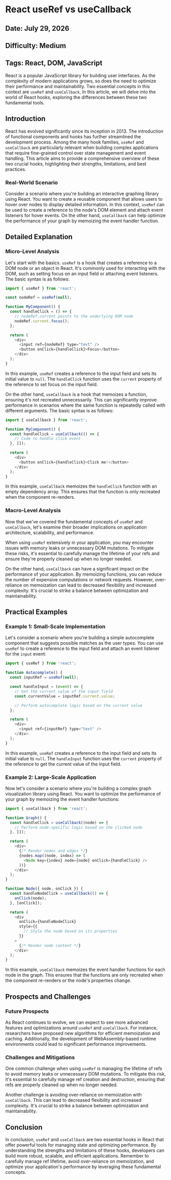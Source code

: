 # React useRef vs useCallback
## Date: July 29, 2026
## Difficulty: Medium
## Tags: React, DOM, JavaScript

React is a popular JavaScript library for building user interfaces. As the complexity of modern applications grows, so does the need to optimize their performance and maintainability. Two essential concepts in this context are `useRef` and `useCallback`. In this article, we will delve into the world of React hooks, exploring the differences between these two fundamental tools.

## Introduction

React has evolved significantly since its inception in 2013. The introduction of functional components and hooks has further streamlined the development process. Among the many hook families, `useRef` and `useCallback` are particularly relevant when building complex applications that require fine-grained control over state management and event handling. This article aims to provide a comprehensive overview of these two crucial hooks, highlighting their strengths, limitations, and best practices.

### Real-World Scenario

Consider a scenario where you're building an interactive graphing library using React. You want to create a reusable component that allows users to hover over nodes to display detailed information. In this context, `useRef` can be used to create a reference to the node's DOM element and attach event listeners for hover events. On the other hand, `useCallback` can help optimize the performance of your graph by memoizing the event handler function.

## Detailed Explanation

### Micro-Level Analysis

Let's start with the basics. `useRef` is a hook that creates a reference to a DOM node or an object in React. It's commonly used for interacting with the DOM, such as setting focus on an input field or attaching event listeners. The basic syntax is as follows:
```javascript
import { useRef } from 'react';

const nodeRef = useRef(null);

function MyComponent() {
  const handleClick = () => {
    // nodeRef.current points to the underlying DOM node
    nodeRef.current.focus();
  };

  return (
    <div>
      <input ref={nodeRef} type="text" />
      <button onClick={handleClick}>Focus</button>
    </div>
  );
}
```
In this example, `useRef` creates a reference to the input field and sets its initial value to `null`. The `handleClick` function uses the `current` property of the reference to set focus on the input field.

On the other hand, `useCallback` is a hook that memoizes a function, ensuring it's not recreated unnecessarily. This can significantly improve performance in scenarios where the same function is repeatedly called with different arguments. The basic syntax is as follows:
```javascript
import { useCallback } from 'react';

function MyComponent() {
  const handleClick = useCallback(() => {
    // Code to handle click event
  }, []);

  return (
    <div>
      <button onClick={handleClick}>Click me!</button>
    </div>
  );
}
```
In this example, `useCallback` memoizes the `handleClick` function with an empty dependency array. This ensures that the function is only recreated when the component re-renders.

### Macro-Level Analysis

Now that we've covered the fundamental concepts of `useRef` and `useCallback`, let's examine their broader implications on application architecture, scalability, and performance.

When using `useRef` extensively in your application, you may encounter issues with memory leaks or unnecessary DOM mutations. To mitigate these risks, it's essential to carefully manage the lifetime of your refs and ensure they're properly cleaned up when no longer needed.

On the other hand, `useCallback` can have a significant impact on the performance of your application. By memoizing functions, you can reduce the number of expensive computations or network requests. However, over-reliance on memoization can lead to decreased flexibility and increased complexity. It's crucial to strike a balance between optimization and maintainability.

## Practical Examples

### Example 1: Small-Scale Implementation

Let's consider a scenario where you're building a simple autocomplete component that suggests possible matches as the user types. You can use `useRef` to create a reference to the input field and attach an event listener for the `input` event:
```javascript
import { useRef } from 'react';

function Autocomplete() {
  const inputRef = useRef(null);

  const handleInput = (event) => {
    // Get the current value of the input field
    const currentValue = inputRef.current.value;

    // Perform autocomplete logic based on the current value
  };

  return (
    <div>
      <input ref={inputRef} type="text" />
    </div>
  );
}
```
In this example, `useRef` creates a reference to the input field and sets its initial value to `null`. The `handleInput` function uses the `current` property of the reference to get the current value of the input field.

### Example 2: Large-Scale Application

Now let's consider a scenario where you're building a complex graph visualization library using React. You want to optimize the performance of your graph by memoizing the event handler functions:
```javascript
import { useCallback } from 'react';

function Graph() {
  const handleClick = useCallback((node) => {
    // Perform node-specific logic based on the clicked node
  }, []);

  return (
    <div>
      {/* Render nodes and edges */}
      {nodes.map((node, index) => (
        <Node key={index} node={node} onClick={handleClick} />
      ))}
    </div>
  );
}

function Node({ node, onClick }) {
  const handleNodeClick = useCallback(() => {
    onClick(node);
  }, [onClick]);

  return (
    <div
      onClick={handleNodeClick}
      style={{
        // Style the node based on its properties
      }}
    >
      {/* Render node content */}
    </div>
  );
}
```
In this example, `useCallback` memoizes the event handler functions for each node in the graph. This ensures that the functions are only recreated when the component re-renders or the node's properties change.

## Prospects and Challenges

### Future Prospects

As React continues to evolve, we can expect to see more advanced features and optimizations around `useRef` and `useCallback`. For instance, researchers have proposed new algorithms for efficient memoization and caching. Additionally, the development of WebAssembly-based runtime environments could lead to significant performance improvements.

### Challenges and Mitigations

One common challenge when using `useRef` is managing the lifetime of refs to avoid memory leaks or unnecessary DOM mutations. To mitigate this risk, it's essential to carefully manage ref creation and destruction, ensuring that refs are properly cleaned up when no longer needed.

Another challenge is avoiding over-reliance on memoization with `useCallback`. This can lead to decreased flexibility and increased complexity. It's crucial to strike a balance between optimization and maintainability.

## Conclusion

In conclusion, `useRef` and `useCallback` are two essential hooks in React that offer powerful tools for managing state and optimizing performance. By understanding the strengths and limitations of these hooks, developers can build more robust, scalable, and efficient applications. Remember to carefully manage ref lifetime, avoid over-reliance on memoization, and optimize your application's performance by leveraging these fundamental concepts.